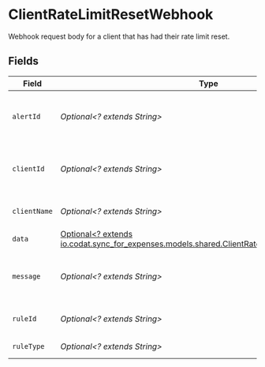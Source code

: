 # ClientRateLimitResetWebhook

Webhook request body for a client that has had their rate limit reset.


## Fields

| Field                                                                                                                                                  | Type                                                                                                                                                   | Required                                                                                                                                               | Description                                                                                                                                            |
| ------------------------------------------------------------------------------------------------------------------------------------------------------ | ------------------------------------------------------------------------------------------------------------------------------------------------------ | ------------------------------------------------------------------------------------------------------------------------------------------------------ | ------------------------------------------------------------------------------------------------------------------------------------------------------ |
| `alertId`                                                                                                                                              | *Optional<? extends String>*                                                                                                                           | :heavy_minus_sign:                                                                                                                                     | Unique identifier of the webhook event.                                                                                                                |
| `clientId`                                                                                                                                             | *Optional<? extends String>*                                                                                                                           | :heavy_minus_sign:                                                                                                                                     | Unique identifier for your client in Codat.                                                                                                            |
| `clientName`                                                                                                                                           | *Optional<? extends String>*                                                                                                                           | :heavy_minus_sign:                                                                                                                                     | Name of your client in Codat.                                                                                                                          |
| `data`                                                                                                                                                 | [Optional<? extends io.codat.sync_for_expenses.models.shared.ClientRateLimitResetWebhookData>](../../models/shared/ClientRateLimitResetWebhookData.md) | :heavy_minus_sign:                                                                                                                                     | N/A                                                                                                                                                    |
| `message`                                                                                                                                              | *Optional<? extends String>*                                                                                                                           | :heavy_minus_sign:                                                                                                                                     | A human readable message about the webhook.                                                                                                            |
| `ruleId`                                                                                                                                               | *Optional<? extends String>*                                                                                                                           | :heavy_minus_sign:                                                                                                                                     | Unique identifier for the rule.                                                                                                                        |
| `ruleType`                                                                                                                                             | *Optional<? extends String>*                                                                                                                           | :heavy_minus_sign:                                                                                                                                     | The type of rule.                                                                                                                                      |
